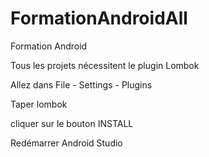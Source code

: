 # FormationAndroidAll
Formation Android 

Tous les projets nécessitent le plugin Lombok

Allez dans File - Settings - Plugins

Taper lombok

cliquer sur le bouton INSTALL

Redémarrer Android Studio
